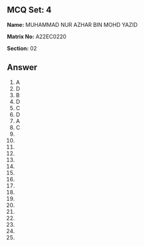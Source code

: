 ## MCQ Set: 4

**Name:** MUHAMMAD NUR AZHAR BIN MOHD YAZID

**Matrix No:** A22EC0220

**Section:** 02

## Answer 
1. A
2. D
3. B
4. D
5. C
6. D
7. A
8. C
9. 
10. 
11. 
12. 
13. 
14. 
15. 
16. 
17. 
18. 
19. 
20. 
21. 
22. 
23. 
24. 
25. 
